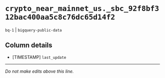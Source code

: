 # `crypto_near_mainnet_us._sbc_92f8bf312bac400aa5c8c76dc65d14f2`
`bq-1` | `bigquery-public-data`

## Column details
* [TIMESTAMP] `last_update`

-------------------------------------------------------------------------------
*Do not make edits above this line.*

